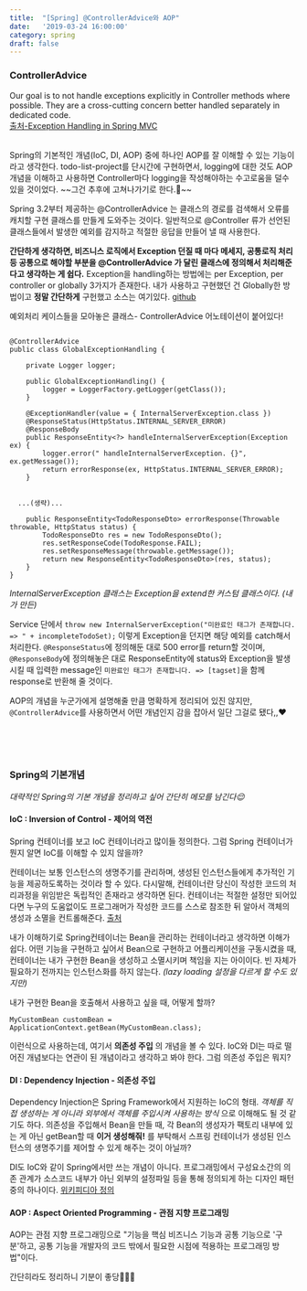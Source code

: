 ```yaml
---
title:  "[Spring] @ControllerAdvice와 AOP"
date:   '2019-03-24 16:00:00'
category: spring
draft: false
---
```



### ControllerAdvice

Our goal is to not handle exceptions explicitly in Controller methods where possible. They are a cross-cutting concern better handled separately in dedicated code. <br/>
[출처-Exception Handling in Spring MVC](https://spring.io/blog/2013/11/01/exception-handling-in-spring-mvc)

<br/>
Spring의 기본적인 개념(IoC, DI, AOP) 중에 하나인 AOP를 잘 이해할 수 있는 기능이라고 생각한다. todo-list-project를 단시간에 구현하면서, logging에 대한 것도 AOP 개념을 이해하고 사용하면 Controller마다 logging을 작성해야하는 수고로움을 덜수 있을 것이었다. ~~그건 추후에 고쳐나가기로 한다.💭~~

Spring 3.2부터 제공하는 @ControllerAdvice 는 클래스의 경로를 검색해서 오류를 캐치할 구현 클래스를 만들게 도와주는 것이다. 일반적으로 @Controller 류가 선언된 클래스들에서 발생한 예외를 감지하고 적절한 응답을 만들어 낼 때 사용한다.

**간단하게 생각하면, 비즈니스 로직에서 Exception 던질 때 마다 메세지, 공통로직 처리 등 공통으로 해야할 부분을 @ControllerAdvice 가 달린 클래스에 정의해서 처리해준다고 생각하는 게 쉽다.** Exception을 handling하는 방법에는 per Exception, per controller or globally 3가지가 존재한다. 내가 사용하고 구현했던 건 Globally한 방법이고 **정말 간단하게** 구헌했고 소스는 여기있다. [github](https://github.com/heeyeah/todo-list-project)

예외처리 케이스들을 모아놓은 클래스- ControllerAdvice 어노테이션이 붙어있다!
```

@ControllerAdvice
public class GlobalExceptionHandling {

	private Logger logger;

	public GlobalExceptionHandling() {
		logger = LoggerFactory.getLogger(getClass());
	}

	@ExceptionHandler(value = { InternalServerException.class })
	@ResponseStatus(HttpStatus.INTERNAL_SERVER_ERROR)
	@ResponseBody
	public ResponseEntity<?> handleInternalServerException(Exception ex) {
		logger.error(" handleInternalServerException. {}", ex.getMessage());
		return errorResponse(ex, HttpStatus.INTERNAL_SERVER_ERROR);
	}


  ...(생략)...

	public ResponseEntity<TodoResponseDto> errorResponse(Throwable throwable, HttpStatus status) {
		TodoResponseDto res = new TodoResponseDto();
		res.setResponseCode(TodoResponse.FAIL);
		res.setResponseMessage(throwable.getMessage());
		return new ResponseEntity<TodoResponseDto>(res, status);
	}
}

```

*InternalServerException 클래스는 Exception을 extend한 커스텀 클래스이다. (내가 만든)*


Service 단에서 ```throw new InternalServerException("미완료인 태그가 존재합니다. => " + incompleteTodoSet);``` 이렇게 Exception을 던지면 해당 예외를 catch해서 처리한다. `@ResponseStatus`에 정의해둔 대로 500 error를 return할 것이며, ```@ResponseBody```에 정의해놓은 대로 ResponseEntity에 status와 Exception을 발생시킬 때 입력한 message인 ```미완료인 태그가 존재합니다. => [tagset]```을 함께 response로 반환해 줄 것이다.

AOP의 개념을 누군가에게 설명해줄 만큼 명확하게 정리되어 있진 않지만, ```@ControllerAdvice```를 사용하면서 어떤 개념인지 감을 잡아서 일단 그걸로 됐다,,❤️

<br/>
<br/>
<br/>

### Spring의 기본개념
*대략적인 Spring의 기본 개념을 정리하고 싶어 간단히 메모를 남긴다😌*

#### IoC : Inversion of Control - 제어의 역전

Spring 컨테이너를 보고 IoC 컨테이너라고 많이들 정의한다. 그럼 Spring 컨테이너가 뭔지 알면 IoC를 이해할 수 있지 않을까?

컨테이너는 보통 인스턴스의 생명주기를 관리하며, 생성된 인스턴스들에게 추가적인 기능을 제공하도록하는 것이라 할 수 있다. 다시말해, 컨테이너란 당신이 작성한 코드의 처리과정을 위임받은 독립적인 존재라고 생각하면 된다. 컨테이너는 적절한 설정만 되어있다면 누구의 도움없이도 프로그래머가 작성한 코드를 스스로 참조한 뒤 알아서 객체의 생성과 소멸을 컨트롤해준다. [출처](https://limmmee.tistory.com/13)

내가 이해하기로 Spring컨테이너는 Bean을 관리하는 컨테이너라고 생각하면 이해가 쉽다. 어떤 기능을 구현하고 싶어서 Bean으로 구현하고 어플리케이션을 구동시켰을 때, 컨테이너는 내가 구현한 Bean을 생성하고 소멸시키며 책임을 지는 아이이다. 빈 자체가 필요하기 전까지는 인스턴스화를 하지 않는다. *(lazy loading 설정을 다르게 할 수도 있지만)*

내가 구현한 Bean을 호출해서 사용하고 싶을 때, 어떻게 할까?
```
MyCustomBean customBean = ApplicationContext.getBean(MyCustomBean.class);
```

이런식으로 사용하는데, 여기서 **의존성 주입** 의 개념을 볼 수 있다. IoC와 DI는 따로 떨어진 개념보다는 연관이 된 개념이라고 생각하고 봐야 한다. 그럼 의존성 주입은 뭐지?


#### DI : Dependency Injection - 의존성 주입
Dependency Injection은 Spring Framework에서 지원하는 IoC의 형태.
*객체를 직접 생성하는 게 아니라 외부에서 객체를 주입시켜 사용하는 방식* 으로 이해해도 될 것 같기도 하다. 의존성을 주입해서 Bean을 만들 때, 각 Bean의 생성자가 팩토리 내부에 있는 게 아닌 getBean할 때 **이거 생성해줘!** 를 부탁해서 스프링 컨테이너가 생성된 인스턴스의 생명주기를 제어할 수 있게 해주는 것이 아닐까?

DI도 IoC와 같이 Spring에서만 쓰는 개념이 아니다. 프로그래밍에서 구성요소간의 의존 관계가 소스코드 내부가 아닌 외부의 설정파일 등을 통해 정의되게 하는 디자인 패턴 중의 하나이다. [위키피디아 정의](https://ko.wikipedia.org/wiki/%EC%9D%98%EC%A1%B4%EC%84%B1_%EC%A3%BC%EC%9E%85)


#### AOP : Aspect Oriented Programming - 관점 지향 프로그래밍
AOP는 관점 지향 프로그래밍으로 "기능을 핵심 비즈니스 기능과 공통 기능으로 '구분'하고, 공통 기능을 개발자의 코드 밖에서 필요한 시점에 적용하는 프로그래밍 방법"이다.


간단히라도 정리하니 기분이 좋당🤩🤩🤩
